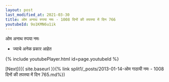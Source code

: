 ```yaml
---
layout: post
last_modified_at: 2021-03-30
title: ओम अनाथ रुपया नमः - 1008 दिनों की तपस्या में दिन 766
youtubeId: 9o1KMN6u1ik
---
```

 
 
 ओम अनाथ रुपया नमः  
 
 -  ज्याचे अनेक प्रकार आहेत 
 
  
 
  
 
 
 
 
 
 


{% include youtubePlayer.html id=page.youtubeId %}
 
[Next]({{ site.baseurl }}{% link  split1/_posts/2013-01-14-ओम गाठायी नमः - 1008 दिनों की तपस्या में दिन 765.md%})
 
